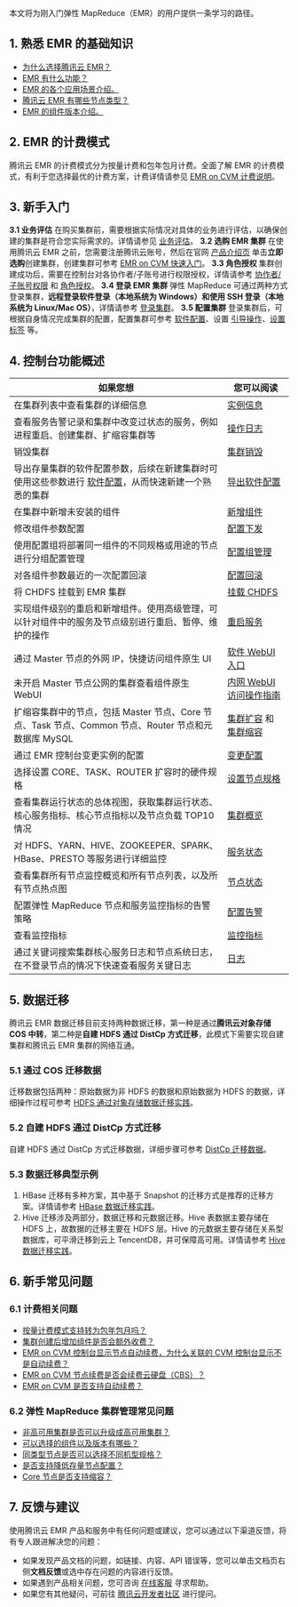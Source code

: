 本文将为刚入门弹性 MapReduce（EMR）的用户提供一条学习的路径。

## 1. 熟悉 EMR 的基础知识
- [为什么选择腾讯云 EMR？](https://cloud.tencent.com/document/product/589/10811)
- [EMR 有什么功能？](https://cloud.tencent.com/document/product/589/10812)
- [EMR 的各个应用场景介绍。](https://cloud.tencent.com/document/product/589/10814)
- [腾讯云 EMR 有哪些节点类型？](https://cloud.tencent.com/document/product/589/14624)
- [EMR 的组件版本介绍。](https://cloud.tencent.com/document/product/589/20279)

## 2. EMR 的计费模式

腾讯云 EMR 的计费模式分为按量计费和包年包月计费。全面了解 EMR 的计费模式，有利于您选择最优的计费方案，计费详情请参见 [EMR on CVM 计费说明](https://cloud.tencent.com/document/product/589/19098)。

## 3. 新手入门

**3.1 业务评估**
在购买集群前，需要根据实际情况对具体的业务进行评估，以确保创建的集群是符合您实际需求的。详情请参见 [业务评估](https://cloud.tencent.com/document/product/589/10982)。
**3.2 选购 EMR 集群**
在使用腾讯云 EMR 之前，您需要注册腾讯云账号，然后在官网 [产品介绍页](https://cloud.tencent.com/product/emr) 单击**立即选购**创建集群，创建集群可参考 [EMR on CVM 快速入门](https://cloud.tencent.com/document/product/589/10981)。
**3.3 角色授权**
集群创建成功后，需要在控制台对各协作者/子账号进行权限授权，详情请参考 [协作者/子账号权限](https://cloud.tencent.com/document/product/589/14625) 和 [角色授权](https://cloud.tencent.com/document/product/589/37899)。
**3.4 登录 EMR 集群**
弹性 MapReduce 可通过两种方式登录集群，**远程登录软件登录（本地系统为 Windows）**和**使用 SSH 登录（本地系统为 Linux/Mac OS）**，详情请参考 [登录集群](https://cloud.tencent.com/document/product/589/34358)。
**3.5 配置集群**
登录集群后，可根据自身情况完成集群的配置，配置集群可参考 [软件配置](https://cloud.tencent.com/document/product/589/35655)、设置 [引导操作](https://cloud.tencent.com/document/product/589/35656)、[设置标签](https://cloud.tencent.com/document/product/589/39085) 等。

## 4. 控制台功能概述

| 如果您想 | 	您可以阅读 |
|---------|---------|
| 在集群列表中查看集群的详细信息 | [实例信息](https://cloud.tencent.com/document/product/589/10860) | 
| 查看服务告警记录和集群中改变过状态的服务，例如进程重启、创建集群、扩缩容集群等  | [操作日志](https://cloud.tencent.com/document/product/589/19011) | 
| 销毁集群      |     [集群销毁](https://cloud.tencent.com/document/product/589/34370)       |      
| 导出存量集群的软件配置参数，后续在新建集群时可使用这些参数进行 [软件配置](https://cloud.tencent.com/document/product/589/35655)，从而快速新建一个熟悉的集群     |       [导出软件配置](https://cloud.tencent.com/document/product/589/37098)     |      
| 在集群中新增未安装的组件    |     [新增组件](https://cloud.tencent.com/document/product/589/34366)       |  
| 修改组件参数配置     |         [配置下发](https://cloud.tencent.com/document/product/589/14628)   |      
| 使用配置组将部署同一组件的不同规格或用途的节点进行分组配置管理        |   [配置组管理](https://cloud.tencent.com/document/product/589/40542)         | 
| 对各组件参数最近的一次配置回滚      |    [配置回滚](https://cloud.tencent.com/document/product/589/35657)  |
| 将 CHDFS 挂载到 EMR 集群     |  [挂载 CHDFS](https://cloud.tencent.com/document/product/589/40541)          |
| 实现组件级别的重启和新增组件。使用高级管理，可以针对组件中的服务及节点级别进行重启、暂停、维护的操作       |   [重启服务](https://cloud.tencent.com/document/product/589/32823)         |
| 通过 Master 节点的外网 IP，快捷访问组件原生 UI      |     [软件 WebUI 入口](https://cloud.tencent.com/document/product/589/14629)       |
| 未开启 Master 节点公网的集群查看组件原生 WebUI       |   [内网 WebUI 访问操作指南](https://cloud.tencent.com/document/product/589/39105)         |
| 扩缩容集群中的节点，包括 Master 节点、Core 节点、Task 节点、Common 节点、Router 节点和元数据库 MySQL  |  [集群扩容](https://cloud.tencent.com/document/product/589/14627) 和 [集群缩容](https://cloud.tencent.com/document/product/589/44852)         |
| 通过 EMR 控制台变更实例的配置   |  [变更配置](https://cloud.tencent.com/document/product/589/34365) |
| 选择设置 CORE、TASK、ROUTER 扩容时的硬件规格        |    [设置节点规格](https://cloud.tencent.com/document/product/589/39103)        |
| 查看集群运行状态的总体视图，获取集群运行状态、核心服务指标、核心节点指标以及节点负载 TOP10 情况        |   [集群概览](https://cloud.tencent.com/document/product/589/40411)         |
| 对 HDFS、YARN、HIVE、ZOOKEEPER、SPARK、HBase、PRESTO 等服务进行详细监控       |       [服务状态](https://cloud.tencent.com/document/product/589/34368)     |
| 查看集群所有节点监控概览和所有节点列表，以及所有节点热点图        |[节点状态](https://cloud.tencent.com/document/product/589/34367)            |
| 配置弹性 MapReduce 节点和服务监控指标的告警策略      |        [配置告警](https://cloud.tencent.com/document/product/589/14626)    |
| 查看监控指标  | [监控指标](https://cloud.tencent.com/document/product/589/35070)   |
| 通过关键词搜索集群核心服务日志和节点系统日志，在不登录节点的情况下快速查看服务关键日志  | [日志](https://cloud.tencent.com/document/product/589/42731)  |

## 5. 数据迁移
腾讯云 EMR 数据迁移目前支持两种数据迁移，第一种是通过**腾讯云对象存储 COS 中转**，第二种是**自建 HDFS 通过 DistCp 方式迁移**，此模式下需要实现自建集群和腾讯云 EMR 集群的网络互通。

### 5.1 通过 COS 迁移数据
迁移数据包括两种：原始数据为非 HDFS 的数据和原始数据为 HDFS 的数据，详细操作过程可参考 [HDFS 通过对象存储数据迁移实践](https://cloud.tencent.com/document/product/589/12344)。

### 5.2 自建 HDFS 通过 DistCp 方式迁移
自建 HDFS 通过 DistCp 方式迁移数据，详细步骤可参考 [DistCp 迁移数据](https://cloud.tencent.com/document/product/589/90865)。

### 5.3 数据迁移典型示例
1. HBase 迁移有多种方案，其中基于 Snapshot 的迁移方式是推荐的迁移方案。详情请参考 [HBase 数据迁移实践](https://cloud.tencent.com/document/product/589/39134)。
2. Hive 迁移涉及两部分，数据迁移和元数据迁移。Hive 表数据主要存储在 HDFS 上，故数据的迁移主要在 HDFS 层。Hive 的元数据主要存储在关系型数据库，可平滑迁移到云上 TencentDB，并可保障高可用。详情请参考 [Hive 数据迁移实践](https://cloud.tencent.com/document/product/589/39135)。

## 6. 新手常见问题

### 6.1 计费相关问题
- [按量计费模式支持转为包年包月吗？](https://cloud.tencent.com/document/product/589/90880#.E6.8C.89.E9.87.8F.E8.AE.A1.E8.B4.B9.E6.A8.A1.E5.BC.8F.E6.94.AF.E6.8C.81.E8.BD.AC.E4.B8.BA.E5.8C.85.E5.B9.B4.E5.8C.85.E6.9C.88.E5.90.97.EF.BC.9F)
- [集群创建后增加组件是否会额外收费？](https://cloud.tencent.com/document/product/589/90880#.E9.9B.86.E7.BE.A4.E5.88.9B.E5.BB.BA.E5.90.8E.E5.A2.9E.E5.8A.A0.E7.BB.84.E4.BB.B6.E6.98.AF.E5.90.A6.E4.BC.9A.E9.A2.9D.E5.A4.96.E6.94.B6.E8.B4.B9.EF.BC.9F)
- [EMR on CVM 控制台显示节点自动续费，为什么关联的 CVM 控制台显示不是自动续费？](https://cloud.tencent.com/document/product/589/90880#emr-on-cvm-.E6.8E.A7.E5.88.B6.E5.8F.B0.E6.98.BE.E7.A4.BA.E8.8A.82.E7.82.B9.E8.87.AA.E5.8A.A8.E7.BB.AD.E8.B4.B9.EF.BC.8C.E4.B8.BA.E4.BB.80.E4.B9.88.E5.85.B3.E8.81.94.E7.9A.84-cvm-.E6.8E.A7.E5.88.B6.E5.8F.B0.E6.98.BE.E7.A4.BA.E4.B8.8D.E6.98.AF.E8.87.AA.E5.8A.A8.E7.BB.AD.E8.B4.B9.EF.BC.9F)
- [EMR on CVM 节点续费是否会续费云硬盘（CBS）？](https://cloud.tencent.com/document/product/589/90880#emr-on-cvm-.E8.8A.82.E7.82.B9.E7.BB.AD.E8.B4.B9.E6.98.AF.E5.90.A6.E4.BC.9A.E7.BB.AD.E8.B4.B9.E4.BA.91.E7.A1.AC.E7.9B.98.EF.BC.88cbs.EF.BC.89.EF.BC.9F)
- [EMR on CVM 是否支持自动续费？](https://cloud.tencent.com/document/product/589/90880#emr-on-cvm-.E6.98.AF.E5.90.A6.E6.94.AF.E6.8C.81.E8.87.AA.E5.8A.A8.E7.BB.AD.E8.B4.B9.EF.BC.9F)

### 6.2 弹性 MapReduce 集群管理常见问题
- [非高可用集群是否可以升级成高可用集群？](https://cloud.tencent.com/document/product/589/90867#.E9.9D.9E.E9.AB.98.E5.8F.AF.E7.94.A8.E9.9B.86.E7.BE.A4.E6.98.AF.E5.90.A6.E5.8F.AF.E4.BB.A5.E5.8D.87.E7.BA.A7.E6.88.90.E9.AB.98.E5.8F.AF.E7.94.A8.E9.9B.86.E7.BE.A4.EF.BC.9F)
- [可以选择的组件以及版本有哪些？](https://cloud.tencent.com/document/product/589/90867#.E5.8F.AF.E4.BB.A5.E9.80.89.E6.8B.A9.E7.9A.84.E7.BB.84.E4.BB.B6.E4.BB.A5.E5.8F.8A.E7.89.88.E6.9C.AC.E6.9C.89.E5.93.AA.E4.BA.9B.EF.BC.9F)
- [同类型节点是否可以选择不同机型规格？](https://cloud.tencent.com/document/product/589/90867#.E5.90.8C.E7.B1.BB.E5.9E.8B.E8.8A.82.E7.82.B9.E6.98.AF.E5.90.A6.E5.8F.AF.E4.BB.A5.E9.80.89.E6.8B.A9.E4.B8.8D.E5.90.8C.E6.9C.BA.E5.9E.8B.E8.A7.84.E6.A0.BC.EF.BC.9F)
- [是否支持降低存量节点配置？](https://cloud.tencent.com/document/product/589/90867#.E6.98.AF.E5.90.A6.E6.94.AF.E6.8C.81.E9.99.8D.E4.BD.8E.E5.AD.98.E9.87.8F.E8.8A.82.E7.82.B9.E9.85.8D.E7.BD.AE.EF.BC.9F)
- [Core 节点是否支持缩容？](https://cloud.tencent.com/document/product/589/90867#core-.E8.8A.82.E7.82.B9.E6.98.AF.E5.90.A6.E6.94.AF.E6.8C.81.E7.BC.A9.E5.AE.B9.EF.BC.9F)

## 7. 反馈与建议
使用腾讯云 EMR 产品和服务中有任何问题或建议，您可以通过以下渠道反馈，将有专人跟进解决您的问题：
- 如果发现产品文档的问题，如链接、内容、API 错误等，您可以单击文档页右侧**文档反馈**或选中存在问题的内容进行反馈。
- 如果遇到产品相关问题，您可咨询 [在线客服](https://cloud.tencent.com/online-service?from=doc_589) 寻求帮助。
- 如果您有其他疑问，可前往 [腾讯云开发者社区](https://cloud.tencent.com/developer) 进行提问。

